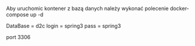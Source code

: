 Aby uruchomic kontener z bazą danych należy wykonać polecenie 
docker-compose up -d

DataBase = d2c
login = spring3
pass = spring3

port 3306


